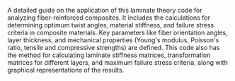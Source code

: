 A detailed guide on the application of this laminate theory code for analyzing fiber-reinforced composites. 
It includes the calculations for determining optimum twist angles, material stiffness, and failure stress criteria in composite materials. 
Key parameters like fiber orientation angles, layer thickness, and mechanical properties (Young's modulus, Poisson's ratio, tensile and compressive strengths) are defined. 
This code also has the method for calculating laminate stiffness matrices, transformation matrices for different layers, and maximum failure stress criteria, along with graphical representations of the results. 
